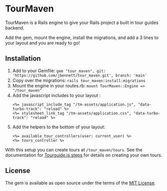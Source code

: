 # TourMaven

TourMaven is a Rails engine to give your Rails project a built in tour guides backend.

Add the gem, mount the engine, install the migrations, and add a 3 lines to your layout and you are ready to go! 

## Installation

1. Add to your Gemfile: `gem "tour_maven", git: 'https://github.com/jbennett/tour_maven.git', branch: 'main'`
2. Copy over the migrations: `rails tour_maven:install:migrations`
3. Mount the engine in your routes.rb: `mount TourMaven::Engine => "/tour_maven"`
4. Add the javascript includes to your layout <head>:
   ```
   <%= javascript_include_tag "/tm-assets/application.js", "data-turbo-track": "reload" %>
   <%= stylesheet_link_tag "/tm-assets/application.css", "data-turbo-track": "reload" %>
   ```
5. Add the helpers to the bottom of your layout:
   ```
   <%= available_tour_controllers(user: current_user) %>
   <%= tours_controller %>
   ```

With this setup you can create tours at `/tour_maven/tours`. See the documentation for [Tourguide.js steps](https://tourguidejs.com/docs/steps.html#steps-array) for details on creating your own tours.   

## License
The gem is available as open source under the terms of the [MIT License](https://opensource.org/licenses/MIT).
